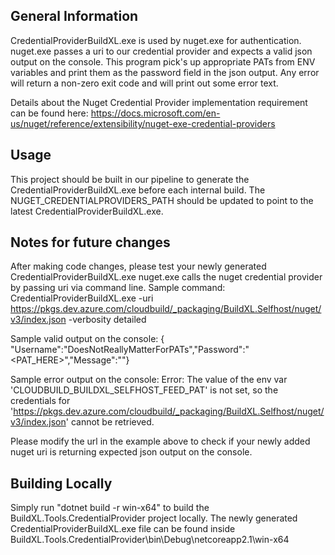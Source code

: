 ## General Information
CredentialProviderBuildXL.exe is used by nuget.exe for authentication. nuget.exe passes a uri to our credential provider and expects a valid json output on the console.
This program pick's up appropriate PATs from ENV variables and print them as the password field in the json output.
Any error will return a non-zero exit code and will print out some error text.

Details about the Nuget Credential Provider implementation requirement can be found here: https://docs.microsoft.com/en-us/nuget/reference/extensibility/nuget-exe-credential-providers

## Usage
This project should be built in our pipeline to generate the CredentialProviderBuildXL.exe before each internal build. 
The NUGET_CREDENTIALPROVIDERS_PATH should be updated to point to the latest CredentialProviderBuildXL.exe.

## Notes for future changes
After making code changes, please test your newly generated CredentialProviderBuildXL.exe
nuget.exe calls the nuget credential provider by passing uri via command line. Sample command:
CredentialProviderBuildXL.exe -uri https://pkgs.dev.azure.com/cloudbuild/_packaging/BuildXL.Selfhost/nuget/v3/index.json -verbosity detailed

Sample valid output on the console:
{ "Username":"DoesNotReallyMatterForPATs","Password":"<PAT_HERE>","Message":""}

Sample error output on the console:
Error:  The value of the env var 'CLOUDBUILD_BUILDXL_SELFHOST_FEED_PAT' is not set, so the credentials for 'https://pkgs.dev.azure.com/cloudbuild/_packaging/BuildXL.Selfhost/nuget/v3/index.json' cannot be retrieved.

Please modify the url in the example above to check if your newly added nuget uri is returning expected json output on the console.

## Building Locally
Simply run "dotnet build -r win-x64" to build the BuildXL.Tools.CredentialProvider project locally.
The newly generated CredentialProviderBuildXL.exe file can be found inside BuildXL.Tools.CredentialProvider\bin\Debug\netcoreapp2.1\win-x64